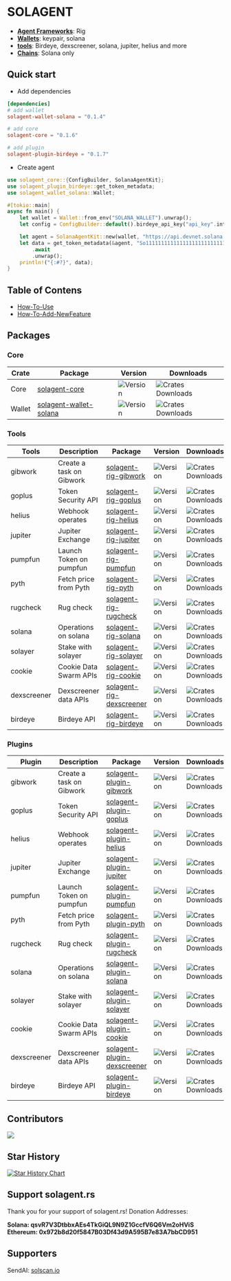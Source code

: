 

# SOLAGENT
* **[Agent Frameworks]()**: Rig
* **[Wallets]()**: keypair, solana
* **[tools]()**: Birdeye, dexscreener, solana, jupiter, helius and more
* **[Chains]()**: Solana only

## Quick start
* Add dependencies
```toml
[dependencies]
# add wallet
solagent-wallet-solana = "0.1.4"

# add core
solagent-core = "0.1.6"

# add plugin
solagent-plugin-birdeye = "0.1.7"
```
* Create agent
```rust
use solagent_core::{ConfigBuilder, SolanaAgentKit};
use solagent_plugin_birdeye::get_token_metadata;
use solagent_wallet_solana::Wallet;

#[tokio::main]
async fn main() {
    let wallet = Wallet::from_env("SOLANA_WALLET").unwrap();
    let config = ConfigBuilder::default().birdeye_api_key("api_key".into()).build();

    let agent = SolanaAgentKit::new(wallet, "https://api.devnet.solana.com", config);
    let data = get_token_metadata(&agent, "So11111111111111111111111111111111111111112")
        .await
        .unwrap();
    println!("{:#?}", data);
}
```
## Table of Contens
* [How-To-Use](./docs/how-to-usage.md)
* [How-To-Add-NewFeature](./docs/hot-to-add-feature.md)


## Packages
### Core
| Crate | Package | Version | Downloads |
| --- | --- | --- | --- |
| Core | [solagent-core](https://crates.io/crates/solagent-core) | ![Version](https://img.shields.io/crates/v/solagent-core) | ![Crates Downloads](https://img.shields.io/crates/d/solagent-core?logo=rust)
| Wallet | [solagent-wallet-solana](https://crates.io/crates/solagent-wallet-solana) | ![Version](https://img.shields.io/crates/v/solagent-wallet-solana) | ![Crates Downloads](https://img.shields.io/crates/d/solagent-wallet-solana?logo=rust)

### Tools
| Tools | Description | Package | Version | Downloads |
| --- | --- | --- | --- | --- | 
| gibwork | Create a task on Gibwork | [solagent-rig-gibwork](https://crates.io/crates/solagent-rig-gibwork) | ![Version](https://img.shields.io/crates/v/solagent-rig-gibwork) | ![Crates Downloads](https://img.shields.io/crates/d/solagent-rig-gibwork?logo=rust) |
| goplus | Token Security API | [solagent-rig-goplus](https://crates.io/crates/solagent-rig-goplus) | ![Version](https://img.shields.io/crates/v/solagent-rig-goplus) |![Crates Downloads](https://img.shields.io/crates/d/solagent-rig-goplus?logo=rust) |
| helius | Webhook operates  | [solagent-rig-helius](https://crates.io/crates/solagent-rig-helius) | ![Version](https://img.shields.io/crates/v/solagent-rig-helius) |![Crates Downloads](https://img.shields.io/crates/d/solagent-rig-helius?logo=rust) |
| jupiter | Jupiter Exchange  | [solagent-rig-jupiter](https://crates.io/crates/solagent-rig-jupiter) | ![Version](https://img.shields.io/crates/v/solagent-rig-jupiter) |![Crates Downloads](https://img.shields.io/crates/d/solagent-rig-jupiter?logo=rust) |
| pumpfun | Launch Token on pumpfun  | [solagent-rig-pumpfun](https://crates.io/crates/solagent-rig-pumpfun) | ![Version](https://img.shields.io/crates/v/solagent-rig-pumpfun) |![Crates Downloads](https://img.shields.io/crates/d/solagent-rig-pumpfun?logo=rust) |
| pyth | Fetch price from Pyth  | [solagent-rig-pyth](https://crates.io/crates/solagent-rig-pyth) | ![Version](https://img.shields.io/crates/v/solagent-rig-pyth) |![Crates Downloads](https://img.shields.io/crates/d/solagent-rig-pyth?logo=rust) |
| rugcheck | Rug check | [solagent-rig-rugcheck](https://crates.io/crates/solagent-rig-rugcheck) | ![Version](https://img.shields.io/crates/v/solagent-rig-rugcheck) |![Crates Downloads](https://img.shields.io/crates/d/solagent-rig-rugcheck?logo=rust) |
| solana | Operations on solana | [solagent-rig-solana](https://crates.io/crates/solagent-rig-solana) | ![Version](https://img.shields.io/crates/v/solagent-rig-solana) |![Crates Downloads](https://img.shields.io/crates/d/solagent-rig-solana?logo=rust) |
| solayer | Stake with solayer | [solagent-rig-solayer](https://crates.io/crates/solagent-rig-solayer) | ![Version](https://img.shields.io/crates/v/solagent-rig-solayer) |![Crates Downloads](https://img.shields.io/crates/d/solagent-rig-solayer?logo=rust) |
| cookie | Cookie Data Swarm APIs | [solagent-rig-cookie](https://crates.io/crates/solagent-rig-cookie) | ![Version](https://img.shields.io/crates/v/solagent-rig-cookie) |![Crates Downloads](https://img.shields.io/crates/d/solagent-rig-cookie?logo=rust) |
| dexscreener | Dexscreener data APIs | [solagent-rig-dexscreener](https://crates.io/crates/solagent-rig-dexscreener) | ![Version](https://img.shields.io/crates/v/solagent-rig-dexscreener) |![Crates Downloads](https://img.shields.io/crates/d/solagent-rig-dexscreener?logo=rust) |
| birdeye | Birdeye API | [solagent-rig-birdeye](https://crates.io/crates/solagent-rig-birdeye) | ![Version](https://img.shields.io/crates/v/solagent-rig-birdeye) |![Crates Downloads](https://img.shields.io/crates/d/solagent-rig-birdeye?logo=rust) |
 

### Plugins
| Plugin | Description | Package | Version | Downloads |
| --- | --- | --- | --- | --- |
| gibwork | Create a task on Gibwork | [solagent-plugin-gibwork](https://crates.io/crates/solagent-plugin-gibwork) | ![Version](https://img.shields.io/crates/v/solagent-plugin-gibwork) | ![Crates Downloads](https://img.shields.io/crates/d/solagent-plugin-gibwork?logo=rust) |
| goplus | Token Security API | [solagent-plugin-goplus](https://crates.io/crates/solagent-plugin-goplus) | ![Version](https://img.shields.io/crates/v/solagent-plugin-goplus) | ![Crates Downloads](https://img.shields.io/crates/d/solagent-plugin-goplus?logo=rust) |
| helius | Webhook operates  | [solagent-plugin-helius](https://crates.io/crates/solagent-plugin-helius) | ![Version](https://img.shields.io/crates/v/solagent-plugin-helius) | ![Crates Downloads](https://img.shields.io/crates/d/solagent-plugin-helius?logo=rust) |
| jupiter | Jupiter Exchange  | [solagent-plugin-jupiter](https://crates.io/crates/solagent-plugin-jupiter) | ![Version](https://img.shields.io/crates/v/solagent-plugin-jupiter) | ![Crates Downloads](https://img.shields.io/crates/d/solagent-plugin-jupiter?logo=rust) |
| pumpfun | Launch Token on pumpfun  | [solagent-plugin-pumpfun](https://crates.io/crates/solagent-plugin-pumpfun) | ![Version](https://img.shields.io/crates/v/solagent-plugin-pumpfun) | ![Crates Downloads](https://img.shields.io/crates/d/solagent-plugin-pumpfun?logo=rust) |
| pyth | Fetch price from Pyth  | [solagent-plugin-pyth](https://crates.io/crates/solagent-plugin-pyth) | ![Version](https://img.shields.io/crates/v/solagent-plugin-pyth) | ![Crates Downloads](https://img.shields.io/crates/d/solagent-plugin-pyth?logo=rust) |
| rugcheck | Rug check | [solagent-plugin-rugcheck](https://crates.io/crates/solagent-plugin-rugcheck) | ![Version](https://img.shields.io/crates/v/solagent-plugin-rugcheck) | ![Crates Downloads](https://img.shields.io/crates/d/solagent-plugin-rugcheck?logo=rust) |
| solana | Operations on solana | [solagent-plugin-solana](https://crates.io/crates/solagent-plugin-solana) | ![Version](https://img.shields.io/crates/v/solagent-plugin-solana) | ![Crates Downloads](https://img.shields.io/crates/d/solagent-plugin-solana?logo=rust) |
| solayer | Stake with solayer | [solagent-plugin-solayer](https://crates.io/crates/solagent-plugin-solayer) | ![Version](https://img.shields.io/crates/v/solagent-plugin-solayer) | ![Crates Downloads](https://img.shields.io/crates/d/solagent-plugin-solayer?logo=rust) |
| cookie | Cookie Data Swarm APIs | [solagent-plugin-cookie](https://crates.io/crates/solagent-plugin-cookie) | ![Version](https://img.shields.io/crates/v/solagent-plugin-cookie) | ![Crates Downloads](https://img.shields.io/crates/d/solagent-plugin-cookie?logo=rust) |
| dexscreener | Dexscreener data APIs | [solagent-plugin-dexscreener](https://crates.io/crates/solagent-plugin-dexscreener) | ![Version](https://img.shields.io/crates/v/solagent-plugin-dexscreener) | ![Crates Downloads](https://img.shields.io/crates/d/solagent-plugin-dexscreener?logo=rust) |
| birdeye | Birdeye API | [solagent-plugin-birdeye](https://crates.io/crates/solagent-plugin-birdeye) | ![Version](https://img.shields.io/crates/v/solagent-plugin-birdeye) | ![Crates Downloads](https://img.shields.io/crates/d/solagent-plugin-birdeye?logo=rust) |
 

## Contributors

<a href="https://github.com/zTgx/solagent.rs/graphs/contributors">
  <img src="https://contrib.rocks/image?repo=zTgx/solagent.rs" />
</a>

## Star History

[![Star History Chart](https://api.star-history.com/svg?repos=zTgx/solagent.rs&type=Date)](https://star-history.com/#zTgx/solagent.rs&Date)

## Support solagent.rs
Thank you for your support of solagent.rs! Donation Addresses:    

**Solana: qsvR7V3DtbbxAEs4TkGiQL9N9Z1GccfV6Q6Vm2oHViS**  
**Ethereum: 0x972b8d20f5847B03Df43d9A595B7e83A7bbCD951**  

## Supporters  
SendAI: [solscan.io](https://solscan.io/tx/nf3B1zaTZcLuCLVTkLFHuTqjVjLUwXHkCnN3Tdm7PHSDunjJD6tZHYHgijJKbCcchHaxVYWM4uEgieQyLjRBCR4)  

